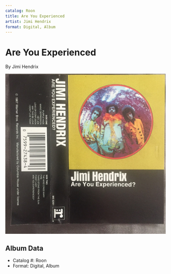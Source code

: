 ```yaml
---
catalog: Roon
title: Are You Experienced
artist: Jimi Hendrix
format: Digital, Album
---
```


# Are You Experienced

By Jimi Hendrix

![](../../assets/albumcovers/Jimi_Hendrix-Are_You_Experienced.png)

## Album Data

- Catalog #: Roon
- Format: Digital, Album


